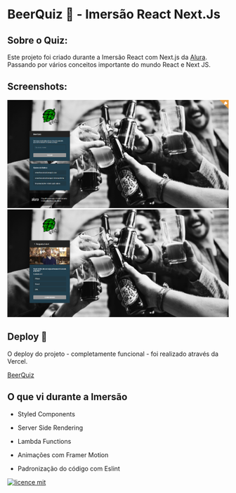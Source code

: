 # BeerQuiz 🍺 - Imersão React Next.Js

## Sobre o Quiz:
Este projeto foi criado durante a Imersão React com Next.js da [Alura](https://www.alura.com.br/). Passando por vários conceitos importante do mundo React e Next JS.

## Screenshots:

  <div align="left">
  <img src="https://github.com/raulval/beerquiz/blob/main/prints/paginaInicial.png" title="Home" />
  <div align="left">
  <img src="https://github.com/raulval/beerquiz/blob/main/prints/quiz.png" alt"Banner" title="First question" />


## Deploy 📲
O deploy do projeto - completamente funcional - foi realizado através da Vercel. 

[BeerQuiz](https://beerquiz.raulval.vercel.app/)

## O que vi durante a Imersão

- Styled Components

- Server Side Rendering

- Lambda Functions

- Animações com Framer Motion

- Padronização do código com Eslint

[![licence mit](https://img.shields.io/badge/licence-MIT-blue.svg?style=flat-square)](https://github.com/alura-challenges/aluraquiz-base/blob/master/LICENSE)
<!-- ALL-CONTRIBUTORS-BADGE:START - Do not remove or modify this section -->
